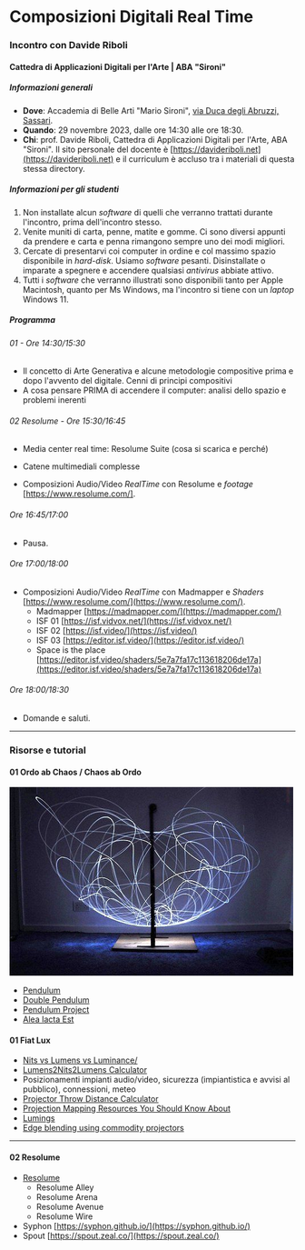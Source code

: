 # Composizioni Digitali Real Time


### Incontro con Davide Riboli


#### Cattedra di Applicazioni Digitali per l'Arte | ABA "Sironi"


##### Informazioni generali


- **Dove**: Accademia di Belle Arti "Mario Sironi", [via Duca degli Abruzzi, Sassari](https://maps.app.goo.gl/KEPd6GJbRxfyGQCp7).
- **Quando**: 29 novembre 2023, dalle ore 14:30 alle ore 18:30.
- **Chi**: prof. Davide Riboli, Cattedra di Applicazioni Digitali per l'Arte, ABA "Sironi". Il sito personale del docente è [https://davideriboli.net](https://davideriboli.net) e il curriculum è accluso tra i materiali di questa stessa directory.


##### Informazioni per gli studenti


1. Non installate alcun _software_ di quelli che verranno trattati durante l'incontro, prima dell'incontro stesso.
2. Venite muniti di carta, penne, matite e gomme. Ci sono diversi appunti da prendere e carta e penna rimangono sempre uno dei modi migliori.
3. Cercate di presentarvi coi computer in ordine e col massimo spazio disponibile in _hard-disk_. Usiamo _software_ pesanti. Disinstallate o imparate a spegnere e accendere qualsiasi _antivirus_ abbiate attivo.
4. Tutti i _software_ che verranno illustrati sono disponibili tanto per Apple Macintosh, quanto per Ms Windows, ma l'incontro si tiene con un _laptop_ Windows 11.


##### Programma 


###### 01 - Ore 14:30/15:30


- Il concetto di Arte Generativa e alcune metodologie compositive prima e dopo l'avvento del digitale. Cenni di principi compositivi
- A cosa pensare PRIMA di accendere il computer: analisi dello spazio e problemi inerenti

###### 02 Resolume - Ore 15:30/16:45

- Media center real time: Resolume Suite (cosa si scarica e perché)
- Catene multimediali complesse	


- Composizioni Audio/Video _RealTime_ con Resolume e _footage_ [https://www.resolume.com/].
	


###### Ore 16:45/17:00


- Pausa.


###### Ore 17:00/18:00


- Composizioni Audio/Video _RealTime_ con Madmapper e _Shaders_ [https://www.resolume.com/](https://www.resolume.com/).
	- Madmapper [https://madmapper.com/](https://madmapper.com/)
	- ISF 01 [https://isf.vidvox.net/](https://isf.vidvox.net/)
	- ISF 02 [https://isf.video/](https://isf.video/)
	- ISF 03 [https://editor.isf.video/](https://editor.isf.video/)
	- Space is the place [https://editor.isf.video/shaders/5e7a7fa17c113618206de17a](https://editor.isf.video/shaders/5e7a7fa17c113618206de17a)


###### Ore 18:00/18:30

- Domande e saluti.


---

### Risorse e tutorial


#### 01 Ordo ab Chaos / Chaos ab Ordo

![Double Pendulum Light Painting](DoublePendulumLightPainting.jpg)

- [Pendulum](https://www.myphysicslab.com/pendulum/pendulum-en.html)
- [Double Pendulum](https://www.myphysicslab.com/pendulum/double-pendulum-en.html)
- [Pendulum Project](https://youtu.be/d2E5oojoXjk?feature=shared&t=133)
- [Alea Iacta Est](https://aba-sironi-codex.github.io/Musical-Dice/)

#### 01 Fiat Lux

- [Nits vs Lumens vs Luminance/](https://it.newhavendisplay.com/blog/nits-vs-lumens-vs-luminance/)
- [Lumens2Nits2Lumens Calculator](https://calculator.academy/lumens-to-nits-calculator/)
- Posizionamenti impianti audio/video, sicurezza (impiantistica e avvisi al pubblico), connessioni, meteo
- [Projector Throw Distance Calculator](https://www.projectorcentral.com/projection-calculator-pro.cfm)
- [Projection Mapping Resources You Should Know About](https://interactiveimmersive.io/blog/outputs/projection-mapping-resources-you-should-know-about/)
- [Lumings](https://whatsit.fr/en/services/lumings/)
- [Edge blending using commodity projectors](https://paulbourke.net/miscellaneous/edgeblend/)
	
---

#### 02 Resolume

- [Resolume](https://www.resolume.com/)
	- Resolume Alley 
	- Resolume Arena
	- Resolume Avenue
	- Resolume Wire
- Syphon [https://syphon.github.io/](https://syphon.github.io/)
- Spout [https://spout.zeal.co/](https://spout.zeal.co/)

	